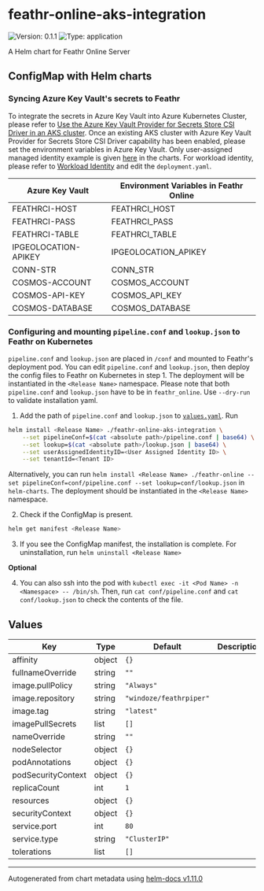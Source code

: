 # feathr-online-aks-integration

![Version: 0.1.1](https://img.shields.io/badge/Version-0.1.1-informational?style=flat-square) ![Type: application](https://img.shields.io/badge/Type-application-informational?style=flat-square)

A Helm chart for Feathr Online Server

## ConfigMap with Helm charts

### Syncing Azure Key Vault's secrets to Feathr

To integrate the secrets in Azure Key Vault into Azure Kubernetes Cluster, please refer to [Use the Azure Key Vault Provider for Secrets Store CSI Driver in an AKS cluster](https://learn.microsoft.com/en-us/azure/aks/csi-secrets-store-driver). Once an existing AKS cluster with Azure Key Vault Provider for Secrets Store CSI Driver capability has been enabled, please set the environment variables in Azure Key Vault. Only user-assigned managed identity example is given [here](https://learn.microsoft.com/en-us/azure/aks/csi-secrets-store-identity-access#access-with-a-user-assigned-managed-identity) in the charts. For workload identity, please refer to [Workload Identity](https://learn.microsoft.com/en-us/azure/aks/csi-secrets-store-identity-access#access-with-an-azure-ad-workload-identity-preview) and edit the `deployment.yaml`.


| Azure Key Vault | Environment Variables in Feathr Online |
|-----|------|
| FEATHRCI-HOST | FEATHRCI_HOST |
| FEATHRCI-PASS | FEATHRCI_PASS |
| FEATHRCI-TABLE | FEATHRCI_TABLE |
| IPGEOLOCATION-APIKEY | IPGEOLOCATION_APIKEY |
| CONN-STR | CONN_STR |
| COSMOS-ACCOUNT | COSMOS_ACCOUNT|
| COSMOS-API-KEY | COSMOS_API_KEY |
| COSMOS-DATABASE | COSMOS_DATABASE|


### Configuring and mounting `pipeline.conf` and `lookup.json` to Feathr on Kubernetes

`pipeline.conf` and `lookup.json` are placed in `/conf` and mounted to Feathr's deployment pod.
You can edit `pipeline.conf` and `lookup.json`, then deploy the config files to Feathr on Kubernetes in step 1. The deployment will be instantiated in the `<Release Name>` namespace. Please note that both `pipeline.conf` and `lookup.json` have to be in `feathr_online`.  Use `--dry-run` to validate installation yaml. 

1. Add the path of `pipeline.conf` and `lookup.json` to [`values.yaml`](/feathr-online/values.yaml). Run 
```sh
helm install <Release Name> ./feathr-online-aks-integration \
    --set pipelineConf=$(cat <absolute path>/pipeline.conf | base64) \
    --set lookup=$(cat <absolute path>/lookup.json | base64) \
    --set userAssignedIdentityID=<User Assigned Identity ID> \
    --set tenantId=<Tenant ID>
```

Alternatively, you can run `helm install <Release Name> ./feathr-online --set pipelineConf=conf/pipeline.conf --set lookup=conf/lookup.json` in `helm-charts`. The deployment should be instantiated in the `<Release Name>` namespace.

2. Check if the ConfigMap is present.
```sh
helm get manifest <Release Name>
```

3. If you see the ConfigMap manifest, the installation is complete. For uninstallation,
run `helm uninstall <Release Name>`

**Optional**

4. You can also ssh into the pod with `kubectl exec -it <Pod Name> -n <Namespace> -- /bin/sh`. Then, run `cat conf/pipeline.conf` and `cat conf/lookup.json` to check the contents of the file.

## Values

| Key | Type | Default | Description |
|-----|------|---------|-------------|
| affinity | object | `{}` |  |
| fullnameOverride | string | `""` |  |
| image.pullPolicy | string | `"Always"` |  |
| image.repository | string | `"windoze/feathrpiper"` |  |
| image.tag | string | `"latest"` |  |
| imagePullSecrets | list | `[]` |  |
| nameOverride | string | `""` |  |
| nodeSelector | object | `{}` |  |
| podAnnotations | object | `{}` |  |
| podSecurityContext | object | `{}` |  |
| replicaCount | int | `1` |  |
| resources | object | `{}` |  |
| securityContext | object | `{}` |  |
| service.port | int | `80` |  |
| service.type | string | `"ClusterIP"` |  |
| tolerations | list | `[]` |  |
----------------------------------------------
Autogenerated from chart metadata using [helm-docs v1.11.0](https://github.com/norwoodj/helm-docs/releases/v1.11.0)
